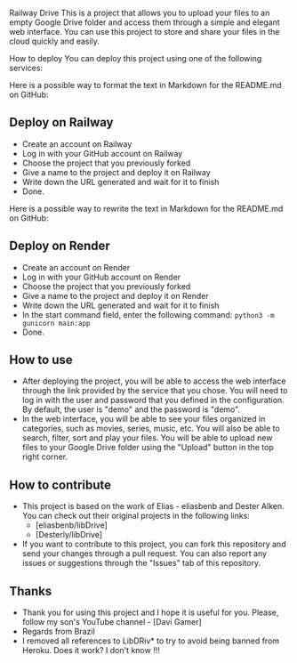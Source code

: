 Railway Drive
This is a project that allows you to upload your files to an empty Google Drive folder and access them through a simple and elegant web interface. You can use this project to store and share your files in the cloud quickly and easily.

How to deploy
You can deploy this project using one of the following services:

Here is a possible way to format the text in Markdown for the README.md on GitHub:

## Deploy on Railway

- Create an account on Railway
- Log in with your GitHub account on Railway
- Choose the project that you previously forked
- Give a name to the project and deploy it on Railway
- Write down the URL generated and wait for it to finish
- Done.


Here is a possible way to rewrite the text in Markdown for the README.md on GitHub:

## Deploy on Render

- Create an account on Render
- Log in with your GitHub account on Render
- Choose the project that you previously forked
- Give a name to the project and deploy it on Render
- Write down the URL generated and wait for it to finish
- In the start command field, enter the following command: `python3 -m gunicorn main:app`
- Done.
 
## How to use

- After deploying the project, you will be able to access the web interface through the link provided by the service that you chose. You will need to log in with the user and password that you defined in the configuration. By default, the user is "demo" and the password is "demo".
- In the web interface, you will be able to see your files organized in categories, such as movies, series, music, etc. You will also be able to search, filter, sort and play your files. You will be able to upload new files to your Google Drive folder using the "Upload" button in the top right corner.

## How to contribute

- This project is based on the work of Elias - eliasbenb and Dester Alken. You can check out their original projects in the following links:
  - [eliasbenb/libDrive]
  - [Desterly/libDrive]
- If you want to contribute to this project, you can fork this repository and send your changes through a pull request. You can also report any issues or suggestions through the "Issues" tab of this repository.

## Thanks

- Thank you for using this project and I hope it is useful for you. Please, follow my son's YouTube channel - [Davi Gamer]
- Regards from Brazil
- I removed all references to LibDRiv* to try to avoid being banned from Heroku. Does it work? I don't know !!!
